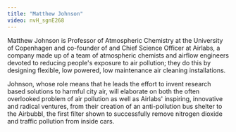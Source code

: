 ```yaml
---
title: "Matthew Johnson"
video: nvH_sgnE268
---
```


Matthew Johnson is Professor of Atmospheric Chemistry at the University of Copenhagen and co-founder of and Chief Science Officer at Airlabs, a company made up of a team of atmospheric chemists and airflow engineers devoted to reducing people's exposure to air pollution; they do this by designing flexible, low powered, low maintenance air cleaning installations.

Johnson, whose role means that he leads the effort to invent research based solutions to harmful city air, will elaborate on both the often overlooked problem of air pollution as well as Airlabs' inspiring, innovative and radical ventures, from their creation of an anti-pollution bus shelter to the Airbubbl, the first filter shown to successfully remove nitrogen dioxide and traffic pollution from inside cars.

